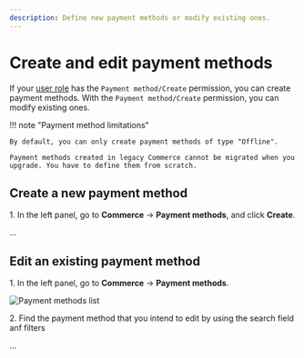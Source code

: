 ```yaml
---
description: Define new payment methods or modify existing ones.
---
```


# Create and edit payment methods

If your [user role](../permission_management/work_with_permissions.md) has the `Payment method/Create` permission, you can create payment methods. 
With the `Payment method/Create` permission, you can modify existing ones.

!!! note "Payment method limitations"

    By default, you can only create payment methods of type "Offline".
    
    Payment methods created in legacy Commerce cannot be migrated when you upgrade. You have to define them from scratch.

## Create a new payment method 

1\. In the left panel, go to **Commerce** -> **Payment methods**, and click **Create**.

...

## Edit an existing payment method

1\. In the left panel, go to **Commerce** -> **Payment methods**.

![Payment methods list](img/payment_methods_list.png)

2\. Find the payment method that you intend to edit by using the search field anf filters

...

